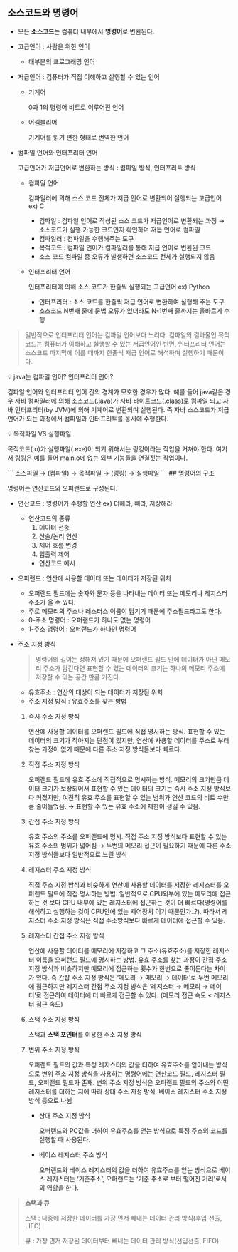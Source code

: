 ## 소스코드와 명령어

- 모든 **소스코드**는 컴퓨터 내부에서 **명령어**로 변환된다.
- 고급언어 : 사람을 위한 언어
    - 대부분의 프로그래밍 언어
- 저급언어 : 컴퓨터가 직접 이해하고 실행할 수 있는 언어
    - 기계어
        
        0과 1의 명령어 비트로 이루어진 언어
        
    - 어셈블리어
        
        기계어를 읽기 편한 형태로 번역한 언어
        
- 컴파일 언어와 인터프리터 언어
    
    고급언어가 저급언어로 변환하는 방식 : 컴파일 방식, 인터프리트 방식
    
    - 컴파일 언어
        
        컴파일러에 의해 소스 코드 전체가 저급 언어로 변환되어 실행되는 고급언어 ex) C
        
        - 컴파일 : 컴파일 언어로 작성된 소스 코드가 저급언어로 변환되는 과정 → 소스코드가 실행 가능한 코드인지 확인하며 저듭 언어로 컴파일
        - 컴파일러 : 컴파일을 수행해주는 도구
        - 목적코드 : 컴파일 언어가 컴파일러를 통해 저급 언어로 변환된 코드
        - 소스 코드 컴파일 중 오류가 발생하면 소스코드 전체가 실행되지 않음
    - 인터프리터 언어
        
        인터프리터에 의해 소스 코드가 한줄씩 실행되는 고급언어 ex) Python
        
        - 인터프리터 : 소스 코드를 한줄씩 저급 언어로 변환하여 실행해 주는 도구
        - 소스코드 N번째 줄에 문법 오류가 있더라도 N-1번째 줄까지는 올바르게 수행

> 일반적으로 인터프리터 언어는 컴파일 언어보다 느리다. 컴파일의 결과물인 목적코드는 컴퓨터가 이해하고 실행할 수 있는 저급언어인 반면, 인터프리터 언어는 소스코드 마지막에 이를 때까지 한줄씩 저급 언어로 해석하며 실행하기 때문이다.
> 

<aside>
💡 java는 컴파일 언어? 인터프리터 언어? 

컴파일 언어와 인터프리터 언어 간의 경계가 모호한 경우가 많다. 예를 들어 java같은 경우 자바 컴파일러에 의해 소스코드(.java)가 자바 바이트코드(.class)로 컴파일 되고 자바 인터프리터(by JVM)에 의해 기계어로 변환되며 실행된다. 즉 자바 소스코드가 저급 언어가 되는 과정에서 컴파일과 인터프리트를 동시에 수행한다.

</aside>

<aside>
💡 목적파일 VS 실행파일

목적코드(.o)가 실행파일(.exe)이 되기 위해서는 링킹이라는 작업을 거쳐야 한다. 여기서 링킹은 예를 들어 main.o에 없는 외부 기능들을 연결짓는 작업이다.

</aside>
```
소스파일 → (컴파일) → 목적파일 → (링킹) → 실행파일
```
## 명령어의 구조

명령어는 연산코드와 오퍼랜드로 구성된다.

- 연산코드 : 명령어가 수행할 연산 ex) 더해라, 빼라, 저장해라
    - 연산코드의 종류
        1. 데이터 전송
        2. 산술/논리 연산
        3. 제어 흐름 변경
        4. 입출력 제어
        - 연산코드 예시
            
- 오퍼랜드 : 연산에 사용할 데이터 또는 데이터가 저장된 위치
    - 오퍼랜드 필드에는 숫자와 문자 등을 나타내는 데이터 또는 메모리나 레지스터 주소가 올 수 있다.
    - 주로 메모리의 주소나 레스터스 이름이 담기기 때문에 주소필드라고도 한다.
    - 0-주소 명령어 : 오퍼랜드가 하나도 없는 명령어
    - 1-주소 명령어 : 오퍼랜드가 하나인 명령어
- 주소 지정 방식
    
    > 명령어의 길이는 정해져 있기 때문에 오퍼랜드 필드 안에 데이터가 아닌 메모리 주소가 담긴다면 표현할 수 있는 데이터의 크기는 하나의 메모리 주소에 저장할 수 있는 공간 만큼 커진다.
    > 
    - 유효주소 : 연산의 대상이 되는 데이터가 저장된 위치
    - 주소 지정 방식 : 유효주소를 찾는 방법
    1. 즉시 주소 지정 방식
        
        연산에 사용할 데이터를 오퍼랜드 필드에 직접 명시하는 방식. 표현할 수 있는 데이터의 크기가 작아지는 단점이 있지만, 연산에 사용할 데이터를 주소로 부터 찾는 과정이 없기 때문에 다른 주소 지정 방식들보다 빠르다.
        
    2. 직접 주소 지정 방식
        
        오퍼랜드 필드에 유효 주소에 직접적으로 명시하는 방식. 메모리의 크기만큼 데이터 크기가 보장되어서 표현할 수 있는 데이터의 크기는 즉시 주소 지정 방식보다 커졌지만, 여전히 유효 주소를 표현할 수 있는 범위가 연산 코드의 비트 수만큼 줄어들었음. → 표현할 수 있는 유효 주소에 제한이 생길 수 있음.
        
    3. 간접 주소 지정 방식
        
        유효 주소의 주소를 오퍼랜드에 명시. 직접 주소 지정 방식보다 표현할 수 있는 유효 주소의 범위가 넓어짐 → 두번의 메모리 접근이 필요하기 때문에 다른 주소 지정 방식들보다 일반적으로 느린 방식
        
    4. 레지스터 주소 지정 방식
        
        직접 주소 지정 방식과 비슷하게 연산에 사용할 데이터를 저장한 레지스터를 오퍼랜드 필드에 직접 명시하는 방법. 일반적으로 CPU외부에 있는 메모리에 접근하는 것 보다 CPU 내부에 있는 레지스터에 접근하는 것이 더 빠르다(명령어를 해석하고 실행하는 것이 CPU안에 있는 제어장치 이기 때문인가..?). 따라서 레지스터 주소 지정 방식은 직접 주소방식보다 빠르게 데이터에 접근할 수 있음.
        
    5. 레지스터 간접 주소 지정 방식
        
        연산에 사용할 데이터를 메모리에 저장하고 그 주소(유효주소)를 저장한 레지스터 이름을 오퍼랜드 필드에 명시하는 방법. 유효 주소를 찾는 과정이 간접 주소 지정 방식과 비슷하지만 메모리에 접근하는 횟수가 한번으로 줄어든다는 차이가 있다. 즉 간잡 주소 지정 방식은 ‘메모리 → 메모리 → 데이터’로 두번 메모리에 접근하지만 레지스터 간접 주소 지정 방식은 ‘레지스터 → 메모리 → 데이터’로 접근하여 데이터에 더 빠르게 접근할 수 있다. (메모리 접근 속도 < 레지스터 접근 속도)
        
    6. 스택 주소 지정 방식
        
        스택과 **스택 포인터**를 이용한 주소 지정 방식
        
    7. 변위 주소 지정 방식
        
        오퍼랜드 필드의 값과 특정 레지스터의 값을 더하여 유효주소를 얻어내는 방식으로 변위 주소 지정 방식을 사용하는 명령어에는 연산코드 필드, 레지스터 필드, 오퍼랜드 필드가 존재. 변위 주소 지정 방식은 오퍼랜드 필드의 주소와 어떤 레지스터를 더하는 지에 따라 상대 주소 지정 방식, 베이스 레지스터 주소 지정 방식 등으로 나뉨
        
        - 상대 주소 지정 방식
            
            오퍼랜드와 PC값을 더하여 유효주소를 얻는 방식으로 특정 주소의 코드를 실행할 때 사용된다.
            
        - 베이스 레지스터 주소 방식
            
            오퍼랜드와 베이스 레지스터의 값을 더하여 유효주소를 얻는 방식으로 베이스 레지스터는 ‘기준주소’, 오퍼랜드는 ‘기준 주소로 부터 떨어진 거리’로서의 역할을 한다. 
            
        

> **스택과 큐**
> 
> 
> 스택 : 나중에 저장한 데이터를 가장 먼저 빼내는 데이터 관리 방식(후입 선출, LIFO)
> 
> 큐 : 가장 먼저 저장된 데이터부터 빼내는 데이터 관리 방식(선입선출, FIFO)
>
